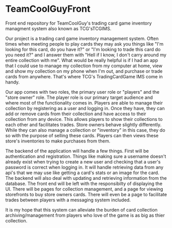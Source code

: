 # TeamCoolGuyFront
Front end repository for TeamCoolGuy's trading card game inventory managment system also known as TCG'sTCGIMS.

Our project is a trading card game inventory management system. Often times when meeting people to play cards they may ask you things like
"I'm looking for this card, do you have it?" or "I'm looking to trade this card do you need it?" and I answer them with "Hell if I know,
I don't carry around my entire collection with me". What would be really helpful is if I had an app that I could use to manage my
collection from my computer at home, view and show my collection on my phone when I'm out, and purchase or trade cards from anywhere.
That's where TCG's TradingCardGame IMS come in handy.

Our app comes with two roles, the primary user role or "players" and the "store owner" role. The player role is our primary target
audience and where most of the functionality comes in. Players are able to manage their collection by registering as a user and logging in.
Once they have, they can add or remove cards from their collection and have access to their collection from any device. This allows players
to show their collections to each other and facilitates trades. Store owners behave slightly differently. While they can also manage a
collection or "inventory" in this case, they do so with the purpose of selling these cards. Players can then views these store's inventories to make purchases from them. 

The backend of the application will handle a few things. First will be authentication and registration. Things like making sure a username doesn't already exist when trying to create a new user and checking that a user's password is correct when logging in. It will handle retrieving data from any api's that we may use like getting a card's stats or an image for the card. The backend will also deal with updating and retrieving information from the database. The front end will be left with the responsibilty of displaying the UI. There will be pages for collection management, and a page for viewing storefronts to buy store owners cards. There will even be a page to facilitate trades between players with a messaging system included.

It is my hope that this system can alleviate the burden of card collection archiving/management from players who love of the game is as big as thier collection.